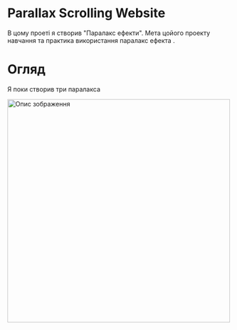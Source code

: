 # Parallax Scrolling Website
В цому проеті я створив "Паралакс ефекти". Мета цойого проекту навчання та практика використання паралакс ефекта .

# Огляд
Я поки створив три паралакса

<img src="(img\align-center-h.svg" alt="Опис зображення" width="500"/>
